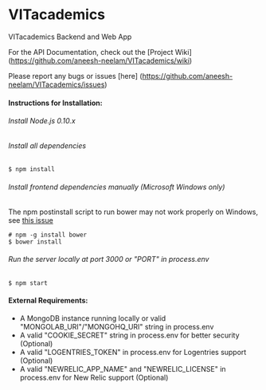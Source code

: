 VITacademics
============

VITacademics Backend and Web App

For the API Documentation, check out the [Project Wiki] (https://github.com/aneesh-neelam/VITacademics/wiki)

Please report any bugs or issues [here] (https://github.com/aneesh-neelam/VITacademics/issues) 

#### Instructions for Installation:
###### Install Node.js 0.10.x 
###### Install all dependencies
    $ npm install
###### Install frontend dependencies manually (Microsoft Windows only)
The npm postinstall script to run bower may not work properly on Windows, see [this issue](https://github.com/aneesh-neelam/VITacademics/issues/1)

    # npm -g install bower
    $ bower install
###### Run the server locally at port 3000 or "PORT" in process.env
    $ npm start
    
#### External Requirements:
* A MongoDB instance running locally or valid "MONGOLAB_URI"/"MONGOHQ_URI" string in process.env 
* A valid "COOKIE_SECRET" string in process.env for better security (Optional)
* A valid "LOGENTRIES_TOKEN" in process.env for Logentries support (Optional)
* A valid "NEWRELIC_APP_NAME" and "NEWRELIC_LICENSE" in process.env for New Relic support (Optional)
